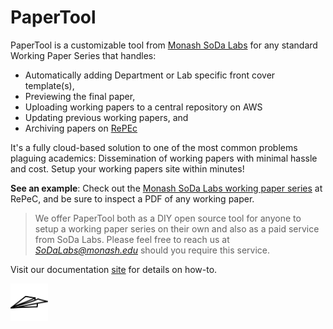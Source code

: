 # PaperTool

PaperTool is a customizable tool from [Monash SoDa Labs](https://www.monash.edu/business/research/our-research/soda-labs) for any standard Working Paper Series that handles:

- Automatically adding Department or Lab specific front cover template(s),
- Previewing the final paper,
- Uploading working papers to a central repository on AWS
- Updating previous working papers, and
- Archiving papers on [RePEc](http://repec.org/)

It's a fully cloud-based solution to one of the most common problems plaguing academics: Dissemination of working papers with minimal hassle and cost. Setup your working papers site within minutes!

**See an example**: Check out the [Monash SoDa Labs working paper series](https://ideas.repec.org/s/ajr/sodwps.html) at RePeC, and be sure to inspect a PDF of any working paper.

> We offer PaperTool both as a DIY open source tool for anyone to setup a working paper series on their own and also as a paid service from SoDa Labs. Please feel free to reach us at *SoDaLabs@monash.edu* should you require this service.

Visit our documentation [site](https://sodalabsio.github.io/papertool/) for details on how-to.

<img src="https://raw.githubusercontent.com/sodalabsio/papertool/main/aws_resources/s3_buckets/site_bucket/assets/img/paper-plane.svg" width="60">